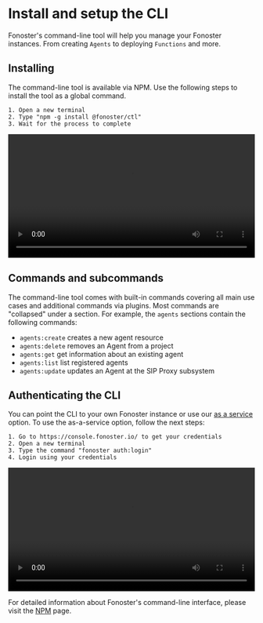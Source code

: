# Install and setup the CLI

Fonoster's command-line tool will help you manage your Fonoster instances. From creating `Agents` to deploying `Functions` and more.

## Installing

The command-line tool is available via NPM. Use the following steps to install the tool as a global command.

```none
1. Open a new terminal
2. Type "npm -g install @fonoster/ctl"
3. Wait for the process to complete
```

<video width="100%" playsInline="" controls="muted">
 <source src="/videos/install_and_setup_the_cli_1.mov" type="video/mp4" playsInline="" />
</video>

## Commands and subcommands

The command-line tool comes with built-in commands covering all main use cases and additional commands via plugins. Most commands are "collapsed" under a section. For example, the `agents` sections contain the following commands:

- `agents:create`  creates a new agent resource
- `agents:delete`  removes an Agent from a project
- `agents:get`     get information about an existing agent
- `agents:list`    list registered agents
- `agents:update`  updates an Agent at the SIP Proxy subsystem

## Authenticating the CLI

You can point the CLI to your own Fonoster instance or use our [as a service](https://console.fonoster.io) option. To use the as-a-service option, follow the next steps:

```none
1. Go to https://console.fonoster.io/ to get your credentials
2. Open a new terminal
3. Type the command "fonoster auth:login"
4. Login using your credentials
```

<video width="100%" playsInline="" controls="muted">
 <source src="/videos/install_and_setup_the_cli_2.mov" type="video/mp4" playsInline="" />
</video>


For detailed information about Fonoster's command-line interface, please visit the [NPM](https://www.npmjs.com/package/@fonoster/ctl) page.
